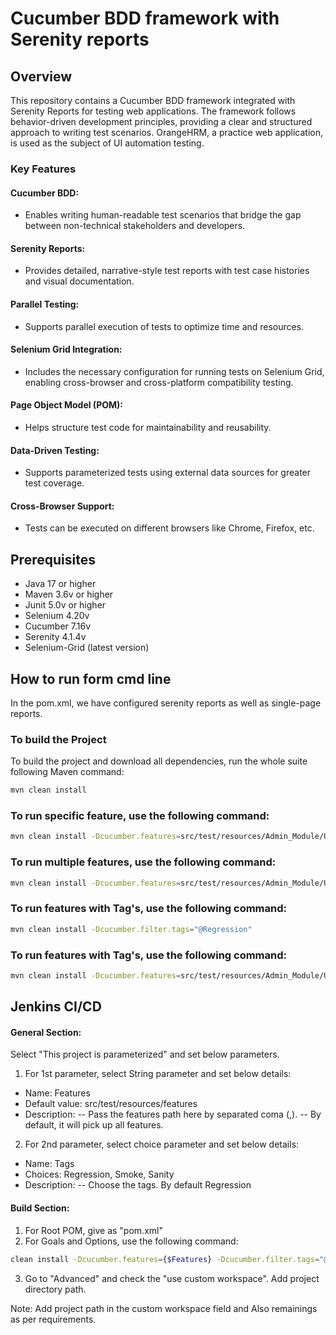 # Cucumber BDD framework with Serenity reports

## Overview
This repository contains a Cucumber BDD framework integrated with Serenity Reports for testing web applications. The framework follows behavior-driven development principles, providing a clear and structured approach to writing test scenarios. OrangeHRM, a practice web application, is used as the subject of UI automation testing.
### Key Features
#### Cucumber BDD:
- Enables writing human-readable test scenarios that bridge the gap between non-technical stakeholders and developers.
#### Serenity Reports:
- Provides detailed, narrative-style test reports with test case histories and visual documentation.
#### Parallel Testing:
- Supports parallel execution of tests to optimize time and resources.
#### Selenium Grid Integration:
- Includes the necessary configuration for running tests on Selenium Grid, enabling cross-browser and cross-platform compatibility testing.
#### Page Object Model (POM):
- Helps structure test code for maintainability and reusability.
#### Data-Driven Testing:
- Supports parameterized tests using external data sources for greater test coverage.
#### Cross-Browser Support:
- Tests can be executed on different browsers like Chrome, Firefox, etc.

## Prerequisites
- Java 17 or higher
- Maven 3.6v or higher
- Junit 5.0v or higher
- Selenium 4.20v
- Cucumber 7.16v
- Serenity 4.1.4v
- Selenium-Grid (latest version)

## How to run form cmd line
In the pom.xml, we have configured serenity reports as well as single-page reports.

### To build the Project
To build the project and download all dependencies, run the whole suite following Maven command:
```bash
mvn clean install
```

### To run specific feature, use the following command:
```bash
mvn clean install -Dcucumber.features=src/test/resources/Admin_Module/UserOperation.feature
```

### To run multiple features, use the following command:
```bash
mvn clean install -Dcucumber.features=src/test/resources/Admin_Module/UserOperation.feature,src/test/resources/Admin_Module/Multi_User_Creation.feature
```

### To run features with Tag's, use the following command:
```bash
mvn clean install -Dcucumber.filter.tags="@Regression"
```

### To run features with Tag's, use the following command:
```bash
mvn clean install -Dcucumber.features=src/test/resources/Admin_Module/UserOperation.feature -Dcucumber.filter.tags="@Regression"
```

## Jenkins CI/CD

#### General Section:
 Select "This project is parameterized" and set below parameters.
1. For 1st parameter, select String parameter and set below details:
 - Name: Features
 - Default value: src/test/resources/features
 - Description: -- Pass the features path here by separated coma (,). -- By default, it will pick up all features.
2. For 2nd parameter, select choice parameter and set below details:
 - Name: Tags
 - Choices: Regression, Smoke, Sanity
 - Description: -- Choose the tags. By default Regression
#### Build Section:
1. For Root POM, give as "pom.xml"
2. For Goals and Options, use the following command:
```bash
clean install -Dcucumber.features={$Features} -Dcucumber.filter.tags="@{$Tags}"
```
3. Go to "Advanced" and check the "use custom workspace". Add project directory path.

Note: Add project path in the custom workspace field and Also remainings as per requirements.
